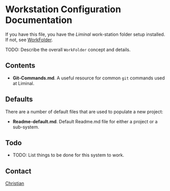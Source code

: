 # Workstation Configuration Documentation
If you have this file, you have the _Liminal_ work-station folder setup installed. If not, see [WorkFolder](https://github.com/LiminalVR/WorkFolder).

TODO: Describe the overall `WorkFolder` concept and details.

## Contents
* **Git-Commands.md**. A useful resource for common `git` commands used at Liminal.

## Defaults
There are a number of default files that are used to populate a new project:

* **Readme-default.md**. Default Readme.md file for either a project or a sub-system.

## Todo
* TODO: List things to be done for this system to work.

## Contact

[Christian](mailto:christian@liminalvr.com)


